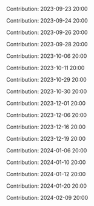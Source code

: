Contribution: 2023-09-23 20:00

Contribution: 2023-09-24 20:00

Contribution: 2023-09-26 20:00

Contribution: 2023-09-28 20:00

Contribution: 2023-10-06 20:00

Contribution: 2023-10-11 20:00

Contribution: 2023-10-29 20:00

Contribution: 2023-10-30 20:00

Contribution: 2023-12-01 20:00

Contribution: 2023-12-06 20:00

Contribution: 2023-12-16 20:00

Contribution: 2023-12-19 20:00

Contribution: 2024-01-06 20:00

Contribution: 2024-01-10 20:00

Contribution: 2024-01-12 20:00

Contribution: 2024-01-20 20:00

Contribution: 2024-02-09 20:00

